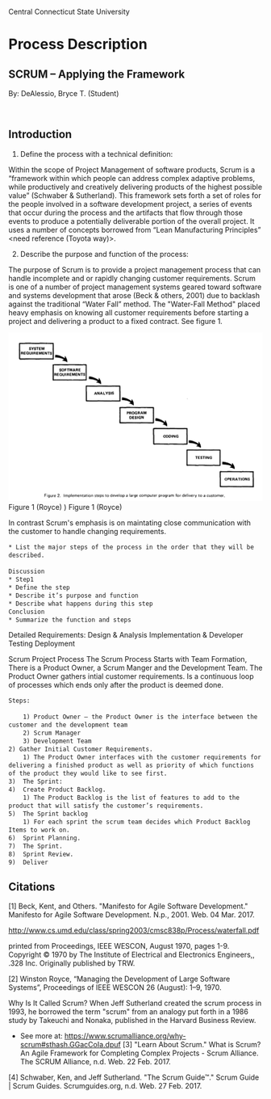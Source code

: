 Central Connecticut State University

# Process Description

## SCRUM – Applying the Framework

By: DeAlessio, Bryce T. (Student)


 
## Introduction
1) Define the process with a technical definition:

Within the scope of Project Management of software products, Scrum is a “framework within which people can address complex adaptive problems, while productively and creatively delivering products of the highest possible value” (Schwaber & Sutherland). This framework sets forth a set of roles for the people involved in a software development project, a series of events that occur during the process and the artifacts that flow through those events to produce a potentially deliverable portion of the overall project. It uses a number of concepts borrowed from “Lean Manufacturing Principles” <need reference (Toyota way)>.

2) Describe the purpose and function of the process:

The purpose of Scrum is to provide a project management process that can handle incomplete and or rapidly changing customer requirements. Scrum is one of a number of project management systems geared toward software and systems development that arose (Beck & others, 2001) due to backlash against the traditional “Water Fall” method. The "Water-Fall Method" placed heavy emphasis on knowing all customer requirements before starting a project and delivering a product to a fixed contract. See figure 1.

![Figure 1](Waterfall.png) Figure 1 (Royce) )
Figure 1 (Royce)

In contrast Scrum's emphasis is on maintating close communication with the customer to handle changing requirements.

```
* List the major steps of the process in the order that they will be described.

Discussion
* Step1
* Define the step
* Describe it’s purpose and function
* Describe what happens during this step
Conclusion
* Summarize the function and steps
```
Detailed Requirements:
Design & Analysis
Implementation & Developer Testing
Deployment


Scrum Project Process
The Scrum Process Starts with Team Formation, There is a Product Owner, a Scrum Manger and the Development Team. The Product Owner gathers intial customer requirements. Is a continuous loop of processes which ends only after the product is deemed done.

```
Steps:

    1) Product Owner – the Product Owner is the interface between the customer and the development team
    2) Scrum Manager
    3) Development Team
2) Gather Initial Customer Requirements.
    1) The Product Owner interfaces with the customer requirements for delivering a finished product as well as priority of which functions of the product they would like to see first.
3)	The Sprint:
4)	Create Product Backlog.
    1) The Product Backlog is the list of features to add to the product that will satisfy the customer’s requirements.
5)	The Sprint backlog
    1) For each sprint the scrum team decides which Product Backlog Items to work on.
6)	Sprint Planning.
7)	The Sprint.
8)	Sprint Review.
9)	Deliver
```


## Citations

[1] Beck, Kent, and Others. "Manifesto for Agile Software Development." Manifesto for Agile Software Development. N.p., 2001. Web. 04 Mar. 2017.

http://www.cs.umd.edu/class/spring2003/cmsc838p/Process/waterfall.pdf

printed from Proceedings, IEEE WESCON, August 1970, pages 1-9.
Copyright © 1970 by The Institute of Electrical and Electronics Engineers,, .328
Inc. Originally published by TRW.

[2] Winston Royce, “Managing the Development of Large Software Systems”, Proceedings of IEEE WESCON 26 (August): 1–9, 1970.

Why Is It Called Scrum?
When Jeff Sutherland created the scrum process in 1993, he borrowed the term "scrum" from an analogy put forth in a 1986 study by Takeuchi and Nonaka, published in the Harvard Business Review.
- See more at: https://www.scrumalliance.org/why-scrum#sthash.GGacCoIa.dpuf
[3] "Learn About Scrum." What is Scrum? An Agile Framework for Completing Complex Projects - Scrum Alliance. The SCRUM Alliance, n.d. Web. 22 Feb. 2017.


[4] Schwaber, Ken, and Jeff Sutherland. "The Scrum Guide™." Scrum Guide | Scrum Guides. Scrumguides.org, n.d. Web. 27 Feb. 2017.
